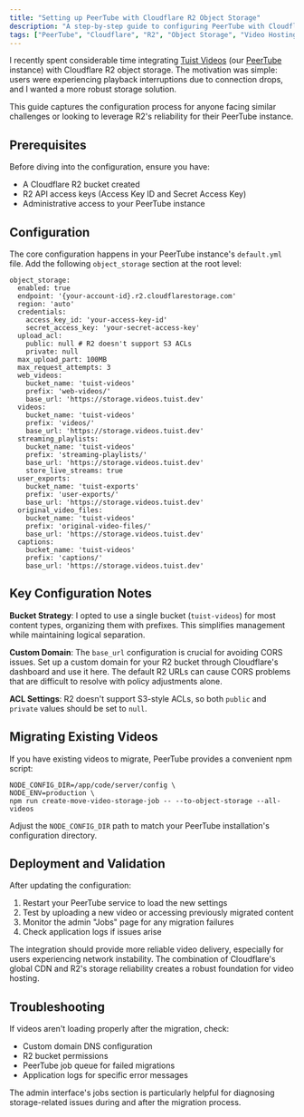 ```yaml
---
title: "Setting up PeerTube with Cloudflare R2 Object Storage"
description: "A step-by-step guide to configuring PeerTube with Cloudflare R2 for reliable video storage and streaming, including migration tips and troubleshooting."
tags: ["PeerTube", "Cloudflare", "R2", "Object Storage", "Video Hosting", "Self-hosting"]
---
```


I recently spent considerable time integrating [Tuist Videos](https://videos.tuist.dev/) (our [PeerTube](https://joinpeertube.org/) instance) with Cloudflare R2 object storage. The motivation was simple: users were experiencing playback interruptions due to connection drops, and I wanted a more robust storage solution.

This guide captures the configuration process for anyone facing similar challenges or looking to leverage R2's reliability for their PeerTube instance.

## Prerequisites

Before diving into the configuration, ensure you have:
- A Cloudflare R2 bucket created
- R2 API access keys (Access Key ID and Secret Access Key)
- Administrative access to your PeerTube instance

## Configuration

The core configuration happens in your PeerTube instance's `default.yml` file. Add the following `object_storage` section at the root level:

```language-yaml
object_storage:
  enabled: true
  endpoint: '{your-account-id}.r2.cloudflarestorage.com'
  region: 'auto'
  credentials:
    access_key_id: 'your-access-key-id'
    secret_access_key: 'your-secret-access-key'
  upload_acl:
    public: null # R2 doesn't support S3 ACLs
    private: null
  max_upload_part: 100MB
  max_request_attempts: 3
  web_videos:
    bucket_name: 'tuist-videos'
    prefix: 'web-videos/'
    base_url: 'https://storage.videos.tuist.dev'
  videos:
    bucket_name: 'tuist-videos'
    prefix: 'videos/'
    base_url: 'https://storage.videos.tuist.dev'
  streaming_playlists:
    bucket_name: 'tuist-videos'
    prefix: 'streaming-playlists/'
    base_url: 'https://storage.videos.tuist.dev'
    store_live_streams: true
  user_exports:
    bucket_name: 'tuist-exports'
    prefix: 'user-exports/'
    base_url: 'https://storage.videos.tuist.dev'
  original_video_files:
    bucket_name: 'tuist-videos'
    prefix: 'original-video-files/'
    base_url: 'https://storage.videos.tuist.dev'
  captions:
    bucket_name: 'tuist-videos'
    prefix: 'captions/'
    base_url: 'https://storage.videos.tuist.dev'
```

## Key Configuration Notes

**Bucket Strategy**: I opted to use a single bucket (`tuist-videos`) for most content types, organizing them with prefixes. This simplifies management while maintaining logical separation.

**Custom Domain**: The `base_url` configuration is crucial for avoiding CORS issues. Set up a custom domain for your R2 bucket through Cloudflare's dashboard and use it here. The default R2 URLs can cause CORS problems that are difficult to resolve with policy adjustments alone.

**ACL Settings**: R2 doesn't support S3-style ACLs, so both `public` and `private` values should be set to `null`.

## Migrating Existing Videos

If you have existing videos to migrate, PeerTube provides a convenient npm script:

```language-bash
NODE_CONFIG_DIR=/app/code/server/config \
NODE_ENV=production \
npm run create-move-video-storage-job -- --to-object-storage --all-videos
```

Adjust the `NODE_CONFIG_DIR` path to match your PeerTube installation's configuration directory.

## Deployment and Validation

After updating the configuration:

1. Restart your PeerTube service to load the new settings
2. Test by uploading a new video or accessing previously migrated content
3. Monitor the admin "Jobs" page for any migration failures
4. Check application logs if issues arise

The integration should provide more reliable video delivery, especially for users experiencing network instability. The combination of Cloudflare's global CDN and R2's storage reliability creates a robust foundation for video hosting.

## Troubleshooting

If videos aren't loading properly after the migration, check:
- Custom domain DNS configuration
- R2 bucket permissions
- PeerTube job queue for failed migrations
- Application logs for specific error messages

The admin interface's jobs section is particularly helpful for diagnosing storage-related issues during and after the migration process.
